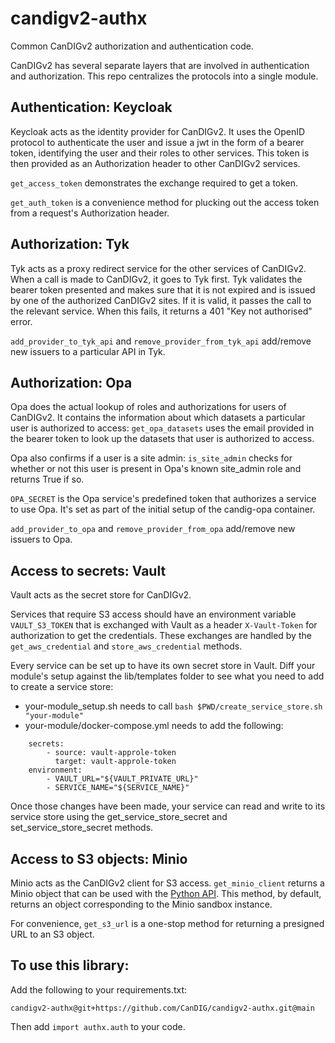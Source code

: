 # candigv2-authx
Common CanDIGv2 authorization and authentication code.

CanDIGv2 has several separate layers that are involved in authentication and authorization. This repo centralizes the protocols into a single module.

## Authentication: Keycloak

Keycloak acts as the identity provider for CanDIGv2. It uses the OpenID protocol to authenticate the user and issue a jwt in the form of a bearer token, identifying the user and their roles to other services. This token is then provided as an Authorization header to other CanDIGv2 services.

`get_access_token` demonstrates the exchange required to get a token.

`get_auth_token` is a convenience method for plucking out the access token from a request's Authorization header.

## Authorization: Tyk

Tyk acts as a proxy redirect service for the other services of CanDIGv2. When a call is made to CanDIGv2, it goes to Tyk first. Tyk validates the bearer token presented and makes sure that it is not expired and is issued by one of the authorized CanDIGv2 sites. If it is valid, it passes the call to the relevant service. When this fails, it returns a 401 "Key not authorised" error.

`add_provider_to_tyk_api` and `remove_provider_from_tyk_api` add/remove new issuers to a particular API in Tyk.

## Authorization: Opa

Opa does the actual lookup of roles and authorizations for users of CanDIGv2. It contains the information about which datasets a particular user is authorized to access: `get_opa_datasets` uses the email provided in the bearer token to look up the datasets that user is authorized to access.

Opa also confirms if a user is a site admin: `is_site_admin` checks for whether or not this user is present in Opa's known site_admin role and returns True if so.

`OPA_SECRET` is the Opa service's predefined token that authorizes a service to use Opa. It's set as part of the initial setup of the candig-opa container.

`add_provider_to_opa` and `remove_provider_from_opa` add/remove new issuers to Opa.

## Access to secrets: Vault

Vault acts as the secret store for CanDIGv2.

Services that require S3 access should have an environment variable `VAULT_S3_TOKEN` that is exchanged with Vault as a header `X-Vault-Token` for authorization to get the credentials. These exchanges are handled by the `get_aws_credential` and `store_aws_credential` methods.

Every service can be set up to have its own secret store in Vault. Diff your module's setup against the lib/templates folder to see what you need to add to create a service store:

- your-module_setup.sh needs to call `bash $PWD/create_service_store.sh "your-module"`
- your-module/docker-compose.yml needs to add the following:
```
    secrets:
        - source: vault-approle-token
          target: vault-approle-token
    environment:
        - VAULT_URL="${VAULT_PRIVATE_URL}"
        - SERVICE_NAME="${SERVICE_NAME}"
```

Once those changes have been made, your service can read and write to its service store using the get_service_store_secret and set_service_store_secret methods.


## Access to S3 objects: Minio
Minio acts as the CanDIGv2 client for S3 access. `get_minio_client` returns a Minio object that can be used with the [Python API](https://min.io/docs/minio/linux/developers/python/API.html). This method, by default, returns an object corresponding to the Minio sandbox instance.

For convenience, `get_s3_url` is a one-stop method for returning a presigned URL to an S3 object.


## To use this library:

Add the following to your requirements.txt:

```
candigv2-authx@git+https://github.com/CanDIG/candigv2-authx.git@main
```

Then add `import authx.auth` to your code.
